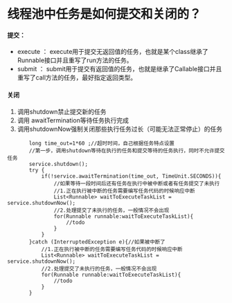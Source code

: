 # 线程池中任务是如何提交和关闭的？


#### 提交：
* execute ： execute用于提交无返回值的任务，也就是某个class继承了Runnable接口并且重写了run方法的任务。
* submit ： submit用于提交有返回值的任务，也就是继承了Callable接口并且重写了call方法的任务，最好指定返回类型。

#### 关闭
1. 调用shutdown禁止提交新的任务
2. 调用 awaitTermination等待任务执行完成
3. 调用shutdownNow强制关闭那些执行任务过长（可能无法正常停止）的任务

```
       long time_out=1*60 ;//超时时间，自己根据任务特点设置
       //第一步，调用shutdown等待在执行的任务和提交等待的任务执行，同时不允许提交任务
       service.shutdown();
       try {
           if(!service.awaitTermination(time_out, TimeUnit.SECONDS)){
               //如果等待一段时间后还有任务在执行中被中断或者有任务提交了未执行
               //1.正在执行被中断的任务需要编写任务代码的时候响应中断
               List<Runnable> waitToExecuteTaskList = service.shutdownNow();
               //2.处理提交了未执行的任务，一般情况不会出现
               for(Runnable runnable:waitToExecuteTaskList){
                   //todo
               }
           }
       }catch (InterruptedException e){//如果被中断了
           //1.正在执行被中断的任务需要编写任务代码的时候响应中断
           List<Runnable> waitToExecuteTaskList = service.shutdownNow();
           //2.处理提交了未执行的任务，一般情况不会出现
           for(Runnable runnable:waitToExecuteTaskList){
               //todo
           }
       }

```